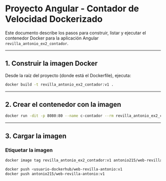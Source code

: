 # Proyecto Angular - Contador de Velocidad Dockerizado

Este documento describe los pasos para construir, listar y ejecutar el contenedor Docker para la aplicación Angular `revilla_antonio_ex2_contador`.

---

## 1. Construir la imagen Docker

Desde la raíz del proyecto (donde está el Dockerfile), ejecuta:

```bash
docker build -t revilla_antonio_ex2_contador:v1 .
```

---
## 2. Crear el contenedor con la imagen
```bash
docker run -dit -p 8080:80 --name c-contador --rm revilla_antonio_ex2_contador:v1
```

---
## 3. Cargar la imagen

### Etiquetar la imagen
```bash
docker image tag revilla_antonio_ex2_contador:v1 antonio215/web-revilla-antonio:v1
```

```bash
docker push <usuario-dockerhub/web-revilla-antonio:v1
docker push antonio215/web-revilla-antonio:v1
```
